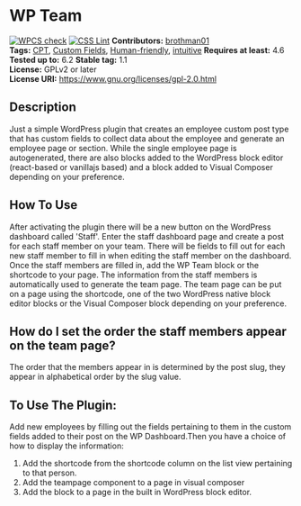 # WP Team #
[![WPCS check](https://github.com/brothman01/wp-team/actions/workflows/wpcs.yml/badge.svg)](https://github.com/brothman01/wp-team/actions/workflows/wpcs.yml)
[![CSS Lint](https://github.com/brothman01/wp-team/actions/workflows/css-lint.yml/badge.svg)](https://github.com/brothman01/wp-team/actions/workflows/css-lint.yml)
**Contributors:** [brothman01](https://profiles.wordpress.org/brothman01)  
**Tags:** [CPT](https://wordpress.org/themes/tags/productivity/), [Custom Fields](https://wordpress.org/themes/tags/monitor/), [Human-friendly](https://wordpress.org/themes/tags/updates/), [intuitive](https://wordpress.org/themes/tags/php/)
**Requires at least:** 4.6  
**Tested up to:** 6.2
**Stable tag:** 1.1  
**License:** GPLv2 or later  
**License URI:** https://www.gnu.org/licenses/gpl-2.0.html  

## Description ##

Just a simple WordPress plugin that creates an employee custom post type that has custom fields to collect data about the employee and generate an employee page or section. While the single employee page is autogenerated, there are also blocks added to the WordPress block editor (react-based or vanillajs based) and a block added to Visual Composer depending on your preference.

## How To Use ##
After activating the plugin there will be a new button on the WordPress dashboard called 'Staff'.  Enter the staff dashboard page and create a post for each staff member on your team.  There will be fields to fill out for each new staff member to fill in when editing the staff member on the dashboard.  Once the staff members are filled in, add the WP Team block or the shortcode to your page.  The information from the staff members is automatically used to generate the team page.  The team page can be put on a page using the shortcode, one of the two WordPress native block editor blocks or the Visual Composer block depending on your preference.

## How do I set the order the staff members appear on the team page?
The order that the members appear in is determined by the post slug, they appear in alphabetical order by the slug value.


## To Use The Plugin:
Add new employees by filling out the fields pertaining to them in the custom fields added to their post on the WP Dashboard.Then you have a choice of how to display the information:
1) Add the shortcode from the shortcode column on the list view pertaining to that person.
2) Add the teampage component to a page in visual composer
3) Add the block to a page in the built in WordPress block editor.
